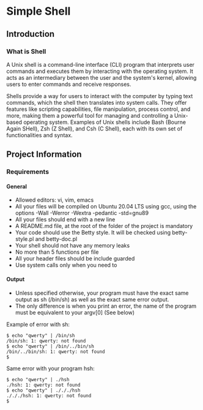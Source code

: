 # Simple Shell

## Introduction

### What is Shell

A Unix shell is a command-line interface (CLI) program that interprets user commands and executes them by interacting with the operating system. It acts as an intermediary between the user and the system's kernel, allowing users to enter commands and receive responses.

Shells provide a way for users to interact with the computer by typing text commands, which the shell then translates into system calls. They offer features like scripting capabilities, file manipulation, process control, and more, making them a powerful tool for managing and controlling a Unix-based operating system. Examples of Unix shells include Bash (Bourne Again SHell), Zsh (Z Shell), and Csh (C Shell), each with its own set of functionalities and syntax.

## Project Information

### Requirements

#### General

- Allowed editors: vi, vim, emacs
- All your files will be compiled on Ubuntu 20.04 LTS using gcc, using the options -Wall -Werror -Wextra -pedantic -std=gnu89
- All your files should end with a new line
- A README.md file, at the root of the folder of the project is mandatory
- Your code should use the Betty style. It will be checked using betty-style.pl and betty-doc.pl
- Your shell should not have any memory leaks
- No more than 5 functions per file
- All your header files should be include guarded
- Use system calls only when you need to

#### Output

- Unless specified otherwise, your program must have the exact same output as sh (/bin/sh) as well as the exact same error output.
- The only difference is when you print an error, the name of the program must be equivalent to your argv[0] (See below)

Example of error with sh:
```
$ echo "qwerty" | /bin/sh
/bin/sh: 1: qwerty: not found
$ echo "qwerty" | /bin/../bin/sh
/bin/../bin/sh: 1: qwerty: not found
$
```
Same error with your program hsh:
```
$ echo "qwerty" | ./hsh
./hsh: 1: qwerty: not found
$ echo "qwerty" | ./././hsh
./././hsh: 1: qwerty: not found
$
```
